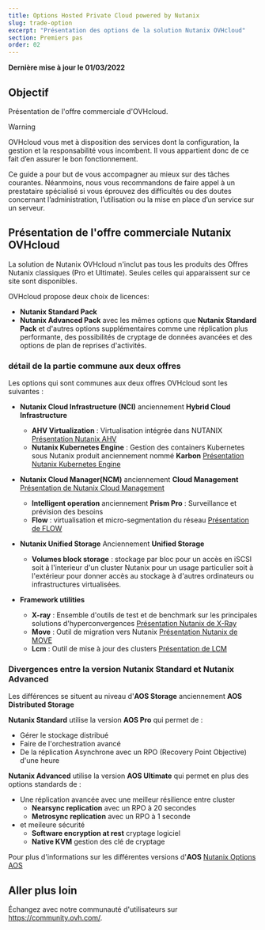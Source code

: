 ```yaml
---
title: Options Hosted Private Cloud powered by Nutanix
slug: trade-option
excerpt: "Présentation des options de la solution Nutanix OVHcloud"
section: Premiers pas
order: 02
---
```


**Dernière mise à jour le 01/03/2022**

## Objectif

Présentation de l'offre commerciale d'OVHcloud.

> [!warning]
> OVHcloud vous met à disposition des services dont la configuration, la gestion et la responsabilité vous incombent. Il vous appartient donc de ce fait d’en assurer le bon fonctionnement.
>
> Ce guide a pour but de vous accompagner au mieux sur des tâches courantes. Néanmoins, nous vous recommandons de faire appel à un prestataire spécialisé si vous éprouvez des difficultés ou des doutes concernant l’administration, l’utilisation ou la mise en place d’un service sur un serveur.
>

## Présentation de l'offre commerciale Nutanix OVHcloud

La solution de Nutanix OVHcloud n'inclut pas tous les produits des Offres Nutanix classiques (Pro et Ultimate). Seules celles qui apparaissent sur ce site sont disponibles.

OVHcloud propose deux choix de licences:

* **Nutanix Standard Pack**
* **Nutanix Advanced Pack** avec les mêmes options que **Nutanix Standard Pack** et d'autres options supplémentaires comme une réplication plus performante, des possibilités de cryptage de données avancées et des options de plan de reprises d'activités. 

### détail de la partie commune aux deux offres

Les options qui sont communes aux deux offres OVHcloud sont les suivantes :

- **Nutanix Cloud Infrastructure (NCI)** anciennement **Hybrid Cloud Infrastructure** 
    + **AHV Virtualization** : Virtualisation intégrée dans NUTANIX [Présentation Nutanix AHV](https://www.nutanix.com/products/ahv)
    + **Nutanix Kubernetes Engine** : Gestion des containers Kubernetes sous Nutanix produit anciennement nommé **Karbon** [Présentation Nutanix Kubernetes Engine](https://www.nutanix.com/fr/products/karbon)

- **Nutanix Cloud Manager(NCM)** anciennement **Cloud Management** [Présentation de Nutanix Cloud Management](https://www.nutanix.com/fr/products/cloud-manager/aiops)
    + **Intelligent operation** anciennement **Prism Pro** : Surveillance et prévision des besoins
    + **Flow** : virtualisation et micro-segmentation du réseau [Présentation de FLOW](https://www.nutanix.com/products/flow)

- **Nutanix Unified Storage** Anciennement **Unified Storage**
    + **Volumes block storage** : stockage par bloc pour un accès en iSCSI soit à l'interieur d'un cluster Nutanix pour un usage particulier soit à l'extérieur pour donner accès au stockage à d'autres ordinateurs ou infrastructures virtualisées.

- **Framework utilities**

    + **X-ray** : Ensemble d'outils de test et de benchmark sur les  principales solutions d'hyperconvergences [Présentation Nutanix de X-Ray](https://www.nutanix.com/products/x-ray)
    + **Move** :  Outil de migration vers Nutanix [Présentation Nutanix de MOVE](https://www.nutanix.com/products/move)
    + **Lcm** : Outil de mise à jour des clusters [Présentation de LCM](https://www.nutanix.com/products/life-cycle-manager)

### Divergences entre la version **Nutanix Standard** et **Nutanix Advanced**

Les différences se situent au niveau d'**AOS Storage** anciennement **AOS Distributed Storage**

**Nutanix Standard** utilise la version **AOS Pro** qui permet de :
- Gérer le stockage distribué
- Faire de l'orchestration avancé
- De la réplication Asynchrone avec un RPO (Recovery Point Objective) d'une heure

**Nutanix Advanced** utilise la version **AOS Ultimate** qui permet en plus des options standards de :
- Une réplication avancée avec une meilleur résilience entre cluster
    + **Nearsync replication** avec un RPO à 20 secondes
    + **Metrosync replication** avec un RPO à 1 seconde
- et meileure sécurité
    + **Software encryption at rest** cryptage logiciel
    + **Native KVM** gestion des clé de cryptage   

Pour plus d'informations sur les différentes versions d'**AOS** [Nutanix Options AOS](https://www.nutanix.com/fr/products/software-options)


## Aller plus loin


Échangez avec notre communauté d'utilisateurs sur <https://community.ovh.com/>.

